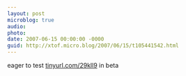 ```yaml
---
layout: post
microblog: true
audio: 
photo: 
date: 2007-06-15 00:00:00 -0000
guid: http://xtof.micro.blog/2007/06/15/t105441542.html
---
```

eager to test [tinyurl.com/29kll9](http://tinyurl.com/29kll9) in beta
